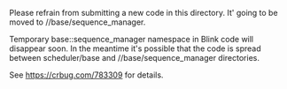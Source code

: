 Please refrain from submitting a new code in this directory.
It' going to be moved to //base/sequence_manager.

Temporary base::sequence_manager namespace in Blink code will disappear soon.
In the meantime it's possible that the code is spread between scheduler/base
and //base/sequence_manager directories.

See https://crbug.com/783309 for details.
